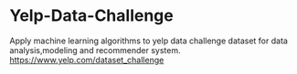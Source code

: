 # Yelp-Data-Challenge
Apply machine learning algorithms to yelp data challenge dataset for data analysis,modeling and recommender system.
https://www.yelp.com/dataset_challenge
